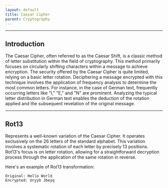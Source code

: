```yaml
---
layout: default
title: Caesar Cipher
parent: Cryptography
---
```


______________________________________________________________________

## Introduction

The Caesar Cipher, often referred to as the Caesar Shift, is a classic method of letter substitution within the field of cryptography. This method primarily focuses on circularly shifting characters within a message to achieve encryption. The security offered by the Caesar Cipher is quite limited, relying on a basic letter rotation. Deciphering a message encrypted with this technique involves the application of frequency analysis to determine the most common letters. For instance, in the case of German text, frequently occurring letters like "I," "E," and "N" are prominent. Analyzing the typical letter distribution in German text enables the deduction of the rotation applied and the subsequent revelation of the original message.

______________________________________________________________________

## Rot13

Represents a well-known variation of the Caesar Cipher. It operates exclusively on the 26 letters of the standard alphabet. This variation involves a systematic rotation of each letter by precisely 13 positions. Rot13's focus is on letter rotation, allowing for a straightforward decryption process through the application of the same rotation in reverse.

Here's an example of Rot13 transformation:

```
Original: Hello World
Encrypted: Uryyb Jbeyq
```

